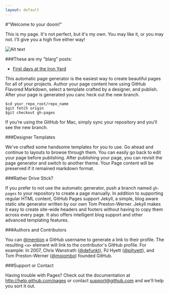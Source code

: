 ```yaml
---
layout: default
---
```

#"Welcome to your doom!"

This is my page. It's not perfect, but it's my own. You may like it, or you may not. I'll give you a high five either way!

![Alt text](http://i1238.photobucket.com/albums/ff482/heathgk/LizLemonhighfive.gif)

###These are my "blarg" posts:
* [First days at the Iron Yard](2014/09/22.html)


This automatic page generator is the easiest way to create beautiful pages for all of your projects. Author your page content here using GitHub Flavored Markdown, select a template crafted by a  designer, and publish. After your page is generated you canc heck out the new branch.

	$cd your_repo_root/repo_name
	$git fetch origin
	$git checkout gh-pages

If you’re using the GitHub for Mac, simply sync your repository and you’ll see the new branch.

###Designer Templates

We've crafted some handsome templates for you to use. Go ahead and continue to layouts to browse through them. You can easily go back to edit your page before publishing. After publishing your page, you can revisit the page generator and switch to another theme. Your Page content will be preserved if it remained markdown format.

###Rather Drive Stick?

If you prefer to not use the automatic generator, push a branch named `gh-pages` to your repository to create a page manually. In addition to supporting regular HTML content, GitHub Pages support Jekyll, a simple, blog aware static site generator written by our own Tom Preston-Werner. Jekyll makes it easy to create site-wide headers and footers without having to copy them across every page. It also offers intelligent blog support and other advanced templating features.

###Authors and Contributors

You can [@mention](https://github.com/blog/821) a GitHub username to generate a link to their profile. The resulting `<a>` element will link to the contributor's GitHub profile. For example: In 2007, Chris Wanstrath ([@defunkt](https://github.com/defunkt)), PJ Hyett ([@pjhyett](https://github.com/pjhyett)), and Tom Preston-Werner ([@mojombo](http://github.com/mojombo)) founded GitHub.

###Support or Contact

Having trouble with Pages? Check out the documentation at http://help.github.com/pages or contact [support@github.com](mailto:support@github.com) and we'll help you sort it out. 
